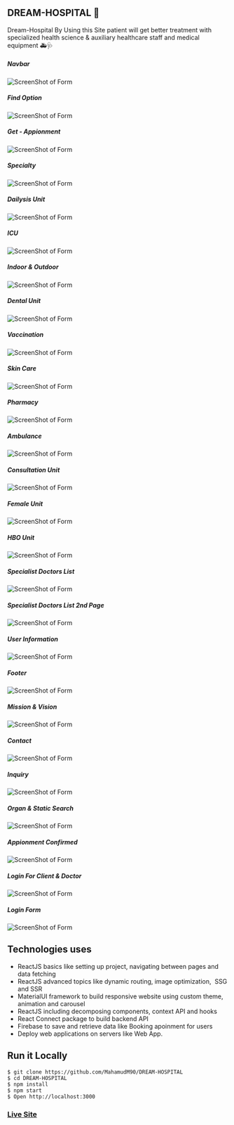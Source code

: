 ## DREAM-HOSPITAL 🏥

Dream-Hospital By Using this Site patient will get better treatment with specialized health science & auxiliary healthcare staff and medical equipment 🚑🩺



##### Navbar
![ScreenShot of Form](screenshots/a.png)



   
##### Find Option
![ScreenShot of Form](screenshots/b.png)





##### Get - Appionment
![ScreenShot of Form](screenshots/c.png)




##### Specialty
![ScreenShot of Form](screenshots/d.png)




##### Dailysis Unit
![ScreenShot of Form](screenshots/e.png)





##### ICU
![ScreenShot of Form](screenshots/f.png)





##### Indoor & Outdoor
![ScreenShot of Form](screenshots/g.png)




##### Dental Unit
![ScreenShot of Form](screenshots/h.png)



##### Vaccination 
![ScreenShot of Form](screenshots/i.png)



##### Skin Care
![ScreenShot of Form](screenshots/j.png)




##### Pharmacy
![ScreenShot of Form](screenshots/k.png)



##### Ambulance
![ScreenShot of Form](screenshots/l.png)





##### Consultation Unit
![ScreenShot of Form](screenshots/m.png)




##### Female Unit
![ScreenShot of Form](screenshots/n.png)




##### HBO Unit
![ScreenShot of Form](screenshots/o.png)




##### Specialist Doctors List
![ScreenShot of Form](screenshots/p.png)



##### Specialist Doctors List 2nd Page
![ScreenShot of Form](screenshots/q.png)




##### User Information
![ScreenShot of Form](screenshots/r.png)




##### Footer
![ScreenShot of Form](screenshots/s.png)



##### Mission & Vision
![ScreenShot of Form](screenshots/t.png)


##### Contact
![ScreenShot of Form](screenshots/w.png)



##### Inquiry
![ScreenShot of Form](screenshots/x.png)



##### Organ & Static Search
![ScreenShot of Form](screenshots/y.png)



##### Appionment Confirmed
![ScreenShot of Form](screenshots/z.png)



##### Login For Client & Doctor
![ScreenShot of Form](screenshots/lol.png)


##### Login Form
![ScreenShot of Form](screenshots/lala.png)


## Technologies uses
 - ReactJS basics like setting up project, navigating between pages and data fetching
 - ReactJS advanced topics like dynamic routing, image optimization,  SSG and SSR
 - MaterialUI framework to build responsive website using custom theme, animation and carousel
 - ReactJS including decomposing components, context API and hooks
 - React Connect package to build backend API
 - Firebase to save and retrieve data like Booking apoinment for users
 - Deploy web applications on servers like Web App.




## Run it Locally
```
$ git clone https://github.com/MahamudM90/DREAM-HOSPITAL 
$ cd DREAM-HOSPITAL 
$ npm install
$ npm start
$ Open http://localhost:3000
```
   ###    [Live Site](https://smart-hospital-application.web.app/)
